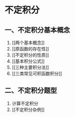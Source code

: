 # 不定积分
## 一、不定积分基本概念
1. [[两个基本概念]]
2. [[原函数的存在性]]
3. [[不定积分的性质]]
4. [[基本积分公式]]
5. [[三种主要积分法]]
6. [[三类常见可积函数积分]]

## 二、不定积分题型
1. 计算不定积分
2. [[不定积分杂例]]
